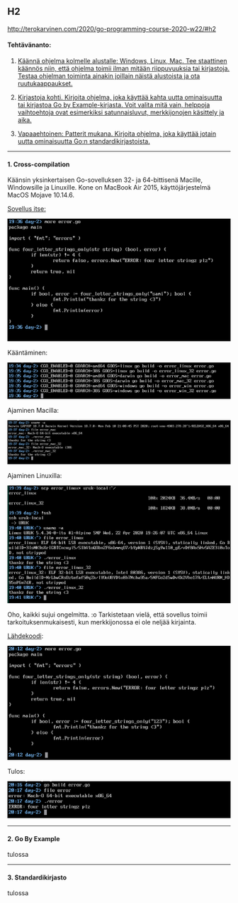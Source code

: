 ## H2

http://terokarvinen.com/2020/go-programming-course-2020-w22/#h2

#### Tehtävänanto:

1. [Käännä ohjelma kolmelle alustalle: Windows, Linux, Mac. Tee staattinen käännös niin, että ohjelma toimii ilman mitään riippuvuuksia tai kirjastoja. Testaa ohjelman toiminta ainakin joillain näistä alustoista ja ota ruutukaappaukset.](#tehtava1)

2. [Kirjastoja kohti. Kirjoita ohjelma, joka käyttää kahta uutta ominaisuutta tai kirjastoa Go by Example-kirjasta. Voit valita mitä vain, helppoja vaihtoehtoja ovat esimerkiksi satunnaisluvut, merkkijonojen käsittely ja aika.](#tehtava2)

3. [Vapaaehtoinen: Patterit mukana. Kirjoita ohjelma, joka käyttää jotain uutta ominaisuutta Go:n standardikirjastoista.](#tehtava3)

---

#### <a id="tehtava1">1. Cross-compilation</a>

Käänsin yksinkertaisen Go-sovelluksen 32- ja 64-bittisenä Macille, Windowsille ja Linuxille. Kone on MacBook Air 2015, käyttöjärjestelmä MacOS Mojave 10.14.6.

[Sovellus itse:](error.go)

![screenshot-1](/assignments/day-2/screenshots/source.png)

Kääntäminen:

![screenshot-2](/assignments/day-2/screenshots/crosscompiling.png)

Ajaminen Macilla:

![screenshot-2](/assignments/day-2/screenshots/execute-darwin.png)

Ajaminen Linuxilla:

![screenshot-2](/assignments/day-2/screenshots/execute-linux.png)

Oho, kaikki sujui ongelmitta. :o
Tarkistetaan vielä, että sovellus toimii tarkoituksenmukaisesti, kun merkkijonossa ei ole neljää kirjainta.

[Lähdekoodi](error.go):

![screenshot-1](/assignments/day-2/screenshots/source-error.png)

Tulos:

![screenshot-2](/assignments/day-2/screenshots/execute-darwin-error.png)

---

#### <a id="tehtava2">2. Go By Example</a>

tulossa

---

#### <a id="tehtava3">3. Standardikirjasto</a>

tulossa

